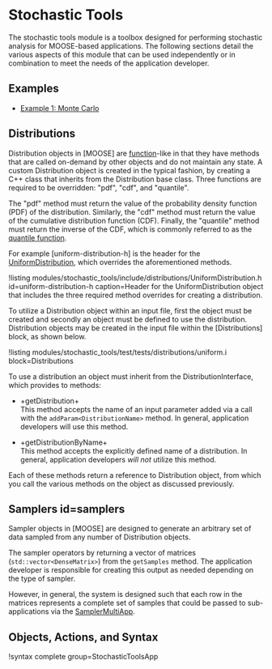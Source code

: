 # Stochastic Tools

The stochastic tools module is a toolbox designed for performing stochastic analysis for MOOSE-based
applications. The following sections detail the various aspects of this module that can be
used independently or in combination to meet the needs of the application developer.

## Examples

- [Example 1: Monte Carlo](/examples/monte_carlo.md)

## Distributions

Distribution objects in [MOOSE] are [function](Functions/index.md)-like in that they have methods
that are called on-demand by other objects and do not maintain any state. A custom Distribution
object is created in the typical fashion, by creating a C++ class that inherits from the
Distribution base class. Three functions are required to be overridden: "pdf", "cdf", and "quantile".

The "pdf" method must return the value of the probability density function (PDF) of the
distribution. Similarly, the "cdf" method must return the value of the cumulative distribution
function (CDF). Finally, the "quantile" method must return the inverse of the CDF, which is commonly
referred to as the [quantile function](https://en.wikipedia.org/wiki/Quantile_function).

For example [uniform-distribution-h] is the header for the
[UniformDistribution](/UniformDistribution.md), which overrides the aforementioned
methods.

!listing modules/stochastic_tools/include/distributions/UniformDistribution.h
         id=uniform-distribution-h
         caption=Header for the UniformDistribution object that includes the three required method
                        overrides for creating a distribution.

To utilize a Distribution object within an input file, first the object must be created and secondly
an object must be defined to use the distribution. Distribution objects may be created in the input
file within the [Distributions] block, as shown below.

!listing modules/stochastic_tools/test/tests/distributions/uniform.i block=Distributions

To use a distribution an object must inherit from the DistributionInterface, which provides
to methods:

- +getDistribution+<br>
  This method accepts the name of an input parameter added via a call with the
  `addParam<DistributionName>` method. In general, application developers will use this method.

- +getDistributionByName+<br>
  This method accepts the explicitly defined name of a distribution. In general, application
  developers *will not* utilize this method.

Each of these methods return a reference to Distribution object, from which you call the
various methods on the object as discussed previously.

## Samplers id=samplers

Sampler objects in [MOOSE] are designed to generate an arbitrary set of data sampled from
any number of Distribution objects.

The sampler operators by returning a vector of matrices (`std::vector<DenseMatrix>`) from the
`getSamples` method. The application developer is responsible for creating this output as needed
depending on the type of sampler.

However, in general, the system is designed such that each row in the matrices represents a
complete set of samples that could be passed to sub-applications via the
[SamplerMultiApp](/SamplerMultiApp.md).

## Objects, Actions, and Syntax

!syntax complete group=StochasticToolsApp
